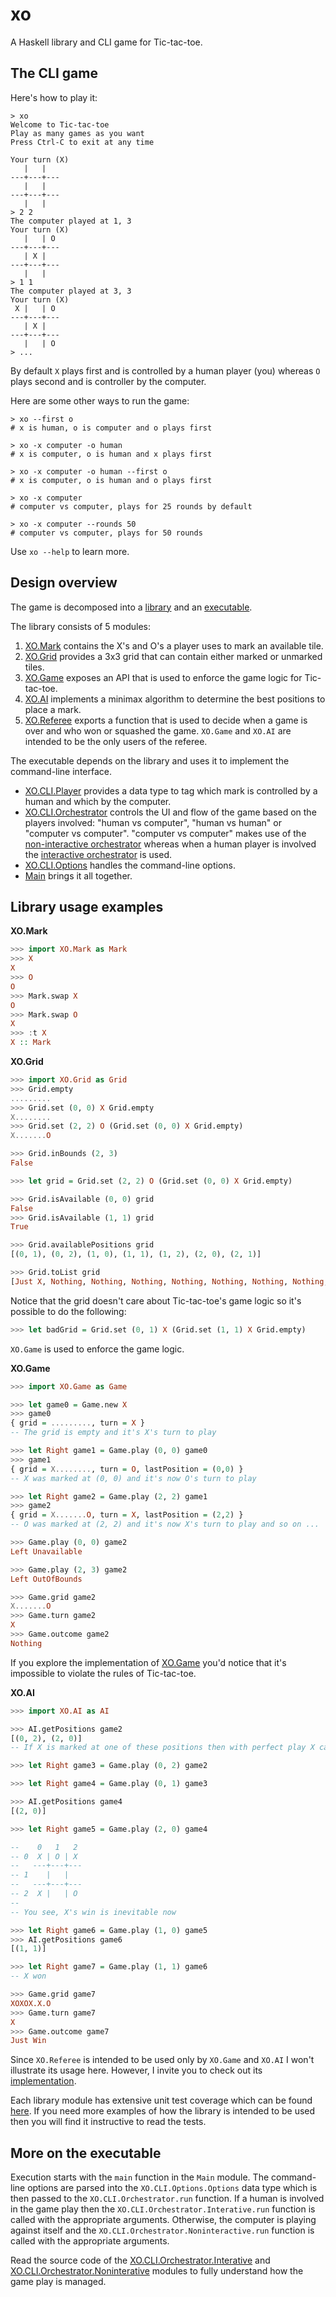 # xo

A Haskell library and CLI game for Tic-tac-toe.

## The CLI game

Here's how to play it:

```
> xo
Welcome to Tic-tac-toe
Play as many games as you want
Press Ctrl-C to exit at any time

Your turn (X)
   |   |
---+---+---
   |   |
---+---+---
   |   |
> 2 2
The computer played at 1, 3
Your turn (X)
   |   | O
---+---+---
   | X |
---+---+---
   |   |
> 1 1
The computer played at 3, 3
Your turn (X)
 X |   | O
---+---+---
   | X |
---+---+---
   |   | O
> ...
```

By default `X` plays first and is controlled by a human player (you) whereas `O`
plays second and is controller by the computer.

Here are some other ways to run the game:

```
> xo --first o
# x is human, o is computer and o plays first

> xo -x computer -o human
# x is computer, o is human and x plays first

> xo -x computer -o human --first o
# x is computer, o is human and o plays first

> xo -x computer
# computer vs computer, plays for 25 rounds by default

> xo -x computer --rounds 50
# computer vs computer, plays for 50 rounds
```

Use `xo --help` to learn more.

## Design overview

The game is decomposed into a [library](src) and an [executable](cli).

The library consists of 5 modules:

1. [XO.Mark](src/XO/Mark.hs) contains the X's and O's a player uses to mark an
   available tile.
2. [XO.Grid](src/XO/Grid.hs) provides a 3x3 grid that can contain either marked
   or unmarked tiles.
3. [XO.Game](src/XO/Game.hs) exposes an API that is used to enforce the game
   logic for Tic-tac-toe.
4. [XO.AI](src/XO/AI.hs) implements a minimax algorithm to determine the best
   positions to place a mark.
5. [XO.Referee](src/XO/Referee.hs) exports a function that is used to decide
   when a game is over and who won or squashed the game. `XO.Game` and `XO.AI`
   are intended to be the only users of the referee.

The executable depends on the library and uses it to implement the command-line
interface.

- [XO.CLI.Player](cli/XO/CLI/Player.hs) provides a data type to tag which mark
  is controlled by a human and which by the computer.
- [XO.CLI.Orchestrator](cli/XO/CLI/Orchestrator.hs) controls the UI and flow
  of the game based on the players involved: "human vs computer",
  "human vs human" or "computer vs computer". "computer vs computer" makes use
  of the
  [non-interactive orchestrator](cli/XO/CLI/Orchestrator/Noninteractive.hs)
  whereas when a human player is involved the
  [interactive orchestrator](cli/XO/CLI/Orchestrator/Interactive.hs) is used.
- [XO.CLI.Options](cli/XO/CLI/Options.hs) handles the command-line options.
- [Main](cli/Main.hs) brings it all together.

## Library usage examples

**XO.Mark**

```haskell
>>> import XO.Mark as Mark
>>> X
X
>>> O
O
>>> Mark.swap X
O
>>> Mark.swap O
X
>>> :t X
X :: Mark
```

**XO.Grid**

```haskell
>>> import XO.Grid as Grid
>>> Grid.empty
.........
>>> Grid.set (0, 0) X Grid.empty
X........
>>> Grid.set (2, 2) O (Grid.set (0, 0) X Grid.empty)
X.......O

>>> Grid.inBounds (2, 3)
False

>>> let grid = Grid.set (2, 2) O (Grid.set (0, 0) X Grid.empty)

>>> Grid.isAvailable (0, 0) grid
False
>>> Grid.isAvailable (1, 1) grid
True

>>> Grid.availablePositions grid
[(0, 1), (0, 2), (1, 0), (1, 1), (1, 2), (2, 0), (2, 1)]

>>> Grid.toList grid
[Just X, Nothing, Nothing, Nothing, Nothing, Nothing, Nothing, Nothing, Just O]
```

Notice that the grid doesn't care about Tic-tac-toe's game logic so it's
possible to do the following:

```haskell
>>> let badGrid = Grid.set (0, 1) X (Grid.set (1, 1) X Grid.empty)
```

`XO.Game` is used to enforce the game logic.

**XO.Game**

```haskell
>>> import XO.Game as Game

>>> let game0 = Game.new X
>>> game0
{ grid = ........., turn = X }
-- The grid is empty and it's X's turn to play

>>> let Right game1 = Game.play (0, 0) game0
>>> game1
{ grid = X........, turn = O, lastPosition = (0,0) }
-- X was marked at (0, 0) and it's now O's turn to play

>>> let Right game2 = Game.play (2, 2) game1
>>> game2
{ grid = X.......O, turn = X, lastPosition = (2,2) }
-- O was marked at (2, 2) and it's now X's turn to play and so on ...

>>> Game.play (0, 0) game2
Left Unavailable

>>> Game.play (2, 3) game2
Left OutOfBounds

>>> Game.grid game2
X.......O
>>> Game.turn game2
X
>>> Game.outcome game2
Nothing
```

If you explore the implementation of [XO.Game](src/XO/Game.hs) you'd notice
that it's impossible to violate the rules of Tic-tac-toe.

**XO.AI**

```haskell
>>> import XO.AI as AI

>>> AI.getPositions game2
[(0, 2), (2, 0)]
-- If X is marked at one of these positions then with perfect play X can win

>>> let Right game3 = Game.play (0, 2) game2

>>> let Right game4 = Game.play (0, 1) game3

>>> AI.getPositions game4
[(2, 0)]

>>> let Right game5 = Game.play (2, 0) game4

--    0   1   2
-- 0  X | O | X
--   ---+---+---
-- 1    |   |
--   ---+---+---
-- 2  X |   | O
--
-- You see, X's win is inevitable now

>>> let Right game6 = Game.play (1, 0) game5
>>> AI.getPositions game6
[(1, 1)]

>>> let Right game7 = Game.play (1, 1) game6
-- X won

>>> Game.grid game7
XOXOX.X.O
>>> Game.turn game7
X
>>> Game.outcome game7
Just Win
```

Since `XO.Referee` is intended to be used only by `XO.Game` and `XO.AI` I won't
illustrate its usage here. However, I invite you to check out its
[implementation](src/XO/Referee.hs).

Each library module has extensive unit test coverage which can be found
[here](tests/Test/XO). If you need more examples of how the library is intended
to be used then you will find it instructive to read the tests.

## More on the executable

Execution starts with the `main` function in the `Main` module. The
command-line options are parsed into the `XO.CLI.Options.Options` data type
which is then passed to the `XO.CLI.Orchestrator.run` function. If a human is
involved in the game play then the `XO.CLI.Orchestrator.Interative.run`
function is called with the appropriate arguments. Otherwise, the computer is
playing against itself and the `XO.CLI.Orchestrator.Noninteractive.run`
function is called with the appropriate arguments.

Read the source code of the
[XO.CLI.Orchestrator.Interative](cli/XO/CLI/Orchestrator/Interactive.hs) and
[XO.CLI.Orchestrator.Noninterative](cli/XO/CLI/Orchestrator/Noninteractive.hs)
modules to fully understand how the game play is managed.
